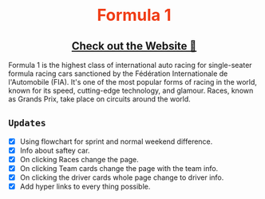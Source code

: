 <h1 align="center"><font color="#f03c15" size="+3">Formula 1</font></h1>

<h2 align="center"><a href="https://gsrformula1.netlify.app/" target="_blank">Check out the Website 🚀</a></h2>


Formula 1 is the highest class of international auto racing for single-seater formula racing cars sanctioned by the Fédération Internationale de l'Automobile (FIA). It's one of the most popular forms of racing in the world, known for its speed, cutting-edge technology, and glamour. Races, known as Grands Prix, take place on circuits around the world.


## **`Updates`** ##
* [x] Using flowchart for sprint and normal weekend difference.
* [x] Info about saftey car.
* [x] On clicking Races change the page.
* [x] On clicking Team cards change the page with the team info.
* [x] On clicking the driver cards whole page change to driver info.
* [x] Add hyper links to every thing possible.
